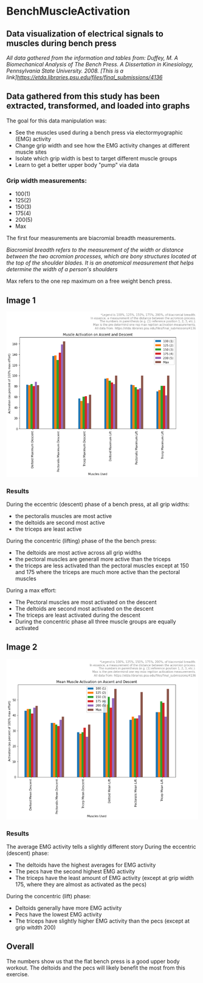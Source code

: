 # BenchMuscleActivation
## Data visualization of electrical signals to muscles during bench press

*All data gathered from the information and tables from: Duffey, M. A Biomechanical Analysis of The Bench Press. A Dissertation in Kinesiology, Pennsylvania State University. 2008. [This is a link]https://etda.libraries.psu.edu/files/final_submissions/4136*

## Data gathered from this study has been extracted, transformed, and loaded into graphs
The goal for this data manipulation was:
* See the muscles used during a bench press via electormyographic (EMG) activity
* Change grip width and see how the EMG activity changes at different muscle sites
* Isolate which grip width is best to target different muscle groups
* Learn to get a better upper body "pump" via data

### Grip width measurements:
* 100(1)
* 125(2)
* 150(3)
* 175(4)
* 200(5)
* Max

The first four measurements are biacromial breadth measurements. 

*Biacromial breadth refers to the measurement of the width or distance between the two acromion processes, which are bony structures located at the top of the shoulder blades. It is an anatomical measurement that helps determine the width of a person's shoulders*

Max refers to the one rep maximum on a free weight bench press.

## Image 1
![Peak EMG activity at different grip widths](./MaxActGraph.png)

### Results
During the eccentric (descent) phase of a bench press, at all grip widths: 
* the pectoralis muscles are most active 
* the deltoids are second most active
* the triceps are least active 

During the concentric (lifting) phase of the the bench press:
* The deltoids are most active across all grip widths
* the pectoral muscles are generall more active than the triceps
* the triceps are less activated than the pectoral muscles except at 150 and 175 where the triceps are much more active than the pectoral muscles

During a max effort:
* The Pectoral muscles are most activated on the descent
* The deltoids are second most activated on the descent
* The triceps are least activated during the descent
* During the concentric phase all three muscle groups are equally activated

## Image 2
![Mean Muscle EMG activity at different grip widths](./MeanActGraph.png)

### Results
The average EMG activity tells a slightly different story
During the eccentric (descent) phase:
* The deltoids have the highest averages for EMG activity
* The pecs have the second highest EMG activity
* The triceps have the least amount of EMG activity (except at grip width 175, where they are almost as activated as the pecs)

During the concentric (lift) phase:
* Deltoids generally have more EMG activity
* Pecs have the lowest EMG activity
* The triceps have slightly higher EMG activity than the pecs (except at grip witdth 200)

## Overall
The numbers show us that the flat bench press is a good upper body workout. The deltoids and the pecs will likely benefit the most from this exercise. 

